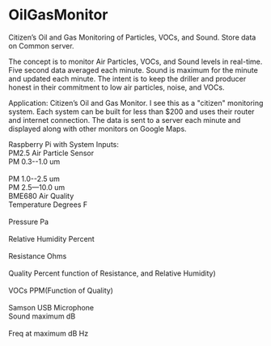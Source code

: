 # OilGasMonitor
Citizen’s Oil and Gas Monitoring of Particles, VOCs, and Sound. Store data on Common server.

The concept is to monitor Air Particles, VOCs, and Sound levels in real-time. 
Five second data averaged each minute. Sound is maximum for the minute and updated each minute. 
The intent is to keep the driller and producer honest in their commitment to low air particles, noise, and VOCs.
	
Application: Citizen’s Oil and Gas Monitor.
I see this as a "citizen" monitoring system. 
Each system can be built for less than $200 and uses their router and internet connection. 
The data is sent to a server each minute and displayed along with other monitors on Google Maps.

Raspberry Pi with System Inputs:<br>
PM2.5 Air Particle Sensor<br>
    PM 0.3--1.0 um<br>    
    PM 1.0--2.5 um<br>
    PM 2.5—10.0 um<br> 
BME680 Air Quality<br>
    Temperature Degrees F<br>    
    Pressure Pa<br>    
    Relative Humidity  Percent<br>    
    Resistance Ohms<br>    
    Quality Percent function of Resistance, and Relative Humidity)<br>    
    VOCs PPM(Function of Quality)<br>    
Samson USB Microphone<br>
    Sound maximum dB<br>    
    Freq at maximum dB Hz<br>
    
